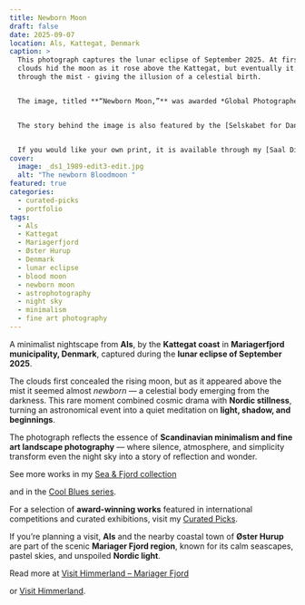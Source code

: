 ```yaml
---
title: Newborn Moon
draft: false
date: 2025-09-07
location: Als, Kattegat, Denmark
caption: >
  This photograph captures the lunar eclipse of September 2025. At first, the
  clouds hid the moon as it rose above the Kattegat, but eventually it appeared
  through the mist - giving the illusion of a celestial birth.  


  The image, titled **“Newborn Moon,”** was awarded *Global Photographer of the Year (Amateur)* at the **2025 Global Photography Awards**, organized by the International Awards Associate (IAA).  


  The story behind the image is also featured by the [Selskabet for Dansk Fotografi (SDF)](https://www.sdf.dk/nyheder/nyheder/1172-allan-andersen-vinder-international-pris-for-foto-af-blodmanen.html) and on [Muse World](https://www.muse.world/index.php/post/2025-global-photography-awards-honors-outstanding-photographers-category-winners-of-the-year).  


  If you would like your own print, it is available through my [Saal Digital profile](https://photo-portal.shop/profiles/Allan-Andersen).  
cover:
  image: _ds1_1989-edit3-edit.jpg
  alt: "The newborn Bloodmoon "
featured: true
categories:
  - curated-picks
  - portfolio
tags:
  - Als
  - Kattegat
  - Mariagerfjord
  - Øster Hurup
  - Denmark
  - lunar eclipse
  - blood moon
  - newborn moon
  - astrophotography
  - night sky
  - minimalism
  - fine art photography
---
```

A minimalist nightscape from **Als**, by the **Kattegat coast** in **Mariagerfjord municipality, Denmark**, captured during the **lunar eclipse of September 2025**.  

The clouds first concealed the rising moon, but as it appeared above the mist it seemed almost *newborn* — a celestial body emerging from the darkness. This rare moment combined cosmic drama with **Nordic stillness**, turning an astronomical event into a quiet meditation on **light, shadow, and beginnings**.  

The photograph reflects the essence of **Scandinavian minimalism and fine art landscape photography** — where silence, atmosphere, and simplicity transform even the night sky into a story of reflection and wonder.  

See more works in my [Sea & Fjord collection](https://redowlphoto.dk/categories/sea-fjord/?utm_source=chatgpt.com)  

and in the [Cool Blues series](https://redowlphoto.dk/categories/cool-blues/?utm_source=chatgpt.com).  

For a selection of **award-winning works** featured in international competitions and curated exhibitions, visit my [Curated Picks](https://redowlphoto.dk/categories/curated-picks/?utm_source=chatgpt.com).  

If you’re planning a visit, **Als** and the nearby coastal town of **Øster Hurup** are part of the scenic **Mariager Fjord region**, known for its calm seascapes, pastel skies, and unspoiled **Nordic light**.  

Read more at [Visit Himmerland – Mariager Fjord](https://www.visithimmerland.dk/himmerland/planlaeg-din-tur/mariager-fjord-gdk1098491?utm_source=chatgpt.com)  

or [Visit Himmerland](https://www.visithimmerland.dk?utm_source=chatgpt.com).  

<!--more-->
